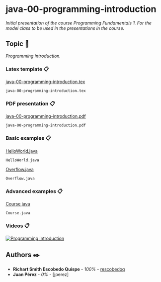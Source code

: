 # java-00-programming-introduction

_Initial presentation of the course Programming Fundamentals 1. For the model class to be used in the presentations in the course._

## Topic 🚀

_Programming introduction._


### Latex template 📋

[java-00-programming-introduction.tex](https://github.com/rescobedoq/java-00-programming-introduction/blob/master/latex/java-00-programming-introduction.tex)

```
java-00-programming-introduction.tex
```

### PDF presentation 📋

[java-00-programming-introduction.pdf](https://github.com/rescobedoq/java-00-programming-introduction/blob/master/latex/java-00-programming-introduction.pdf)

```
java-00-programming-introduction.pdf
```

### Basic examples 📋

[HelloWorld.java](https://github.com/rescobedoq/java-00-programming-introduction/blob/master/basic-examples/HelloWorld.java)

```
HelloWorld.java
```
[Overflow.java](https://github.com/rescobedoq/java-00-programming-introduction/blob/master/basic-examples/Overflow.java)

```
Overflow.java
```

### Advanced examples 📋

[Course.java](https://github.com/rescobedoq/java-00-programming-introduction/blob/master/advanced-examples/Course.java)

```
Course.java
```

### Videos 📋

[![Programming introduction](http://img.youtube.com/vi/YOUTUBE_VIDEO_ID_HERE/0.jpg)](https://www.youtube.com/watch?v=FZPvrEd0yOU "Programming introduction")



## Authors ✒️

* **Richart Smith Escobedo Quispe** - *100%* - [rescobedoq](https://github.com/rescobedoq)
* **Juan Pérez** - *0%* - [jperez]
